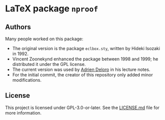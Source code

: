 # LaTeX package `nproof`

## Authors

Many people worked on this package:
- The original version is the package `eclbox.sty`, written by
  Hideki Isozaki in 1992.
- Vincent Zoonekynd enhanced the package between 1998 and 1999; he distributed
  it under the GPL license.
- The current version was used by
  [Adrien Deloro](https://webusers.imj-prg.fr/~adrien.deloro/) in his lecture
  notes.
- For the initial commit, the creator of this repository only added minor
  modifications.

## License

This project is licensed under GPL-3.0-or-later. See the
[LICENSE.md](LICENSE.md) file for more information.
